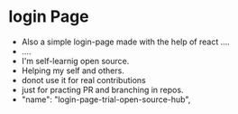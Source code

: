 # login Page
- Also a simple login-page made with the help of react
....
- ....
- I'm self-learnig open source.
- Helping my self and others.
- donot use it for real contributions
- just for practing PR and branching in repos.
- "name": "login-page-trial-open-source-hub",
